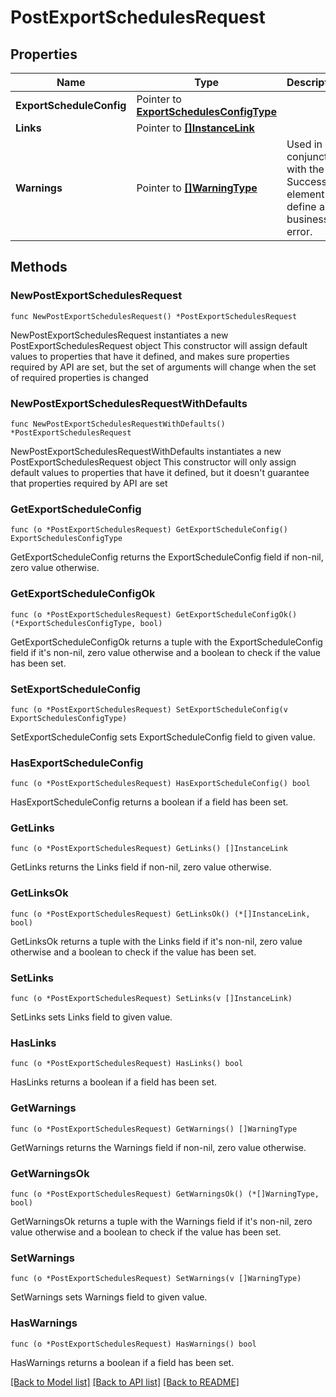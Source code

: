 # PostExportSchedulesRequest

## Properties

Name | Type | Description | Notes
------------ | ------------- | ------------- | -------------
**ExportScheduleConfig** | Pointer to [**ExportSchedulesConfigType**](ExportSchedulesConfigType.md) |  | [optional] 
**Links** | Pointer to [**[]InstanceLink**](InstanceLink.md) |  | [optional] 
**Warnings** | Pointer to [**[]WarningType**](WarningType.md) | Used in conjunction with the Success element to define a business error. | [optional] 

## Methods

### NewPostExportSchedulesRequest

`func NewPostExportSchedulesRequest() *PostExportSchedulesRequest`

NewPostExportSchedulesRequest instantiates a new PostExportSchedulesRequest object
This constructor will assign default values to properties that have it defined,
and makes sure properties required by API are set, but the set of arguments
will change when the set of required properties is changed

### NewPostExportSchedulesRequestWithDefaults

`func NewPostExportSchedulesRequestWithDefaults() *PostExportSchedulesRequest`

NewPostExportSchedulesRequestWithDefaults instantiates a new PostExportSchedulesRequest object
This constructor will only assign default values to properties that have it defined,
but it doesn't guarantee that properties required by API are set

### GetExportScheduleConfig

`func (o *PostExportSchedulesRequest) GetExportScheduleConfig() ExportSchedulesConfigType`

GetExportScheduleConfig returns the ExportScheduleConfig field if non-nil, zero value otherwise.

### GetExportScheduleConfigOk

`func (o *PostExportSchedulesRequest) GetExportScheduleConfigOk() (*ExportSchedulesConfigType, bool)`

GetExportScheduleConfigOk returns a tuple with the ExportScheduleConfig field if it's non-nil, zero value otherwise
and a boolean to check if the value has been set.

### SetExportScheduleConfig

`func (o *PostExportSchedulesRequest) SetExportScheduleConfig(v ExportSchedulesConfigType)`

SetExportScheduleConfig sets ExportScheduleConfig field to given value.

### HasExportScheduleConfig

`func (o *PostExportSchedulesRequest) HasExportScheduleConfig() bool`

HasExportScheduleConfig returns a boolean if a field has been set.

### GetLinks

`func (o *PostExportSchedulesRequest) GetLinks() []InstanceLink`

GetLinks returns the Links field if non-nil, zero value otherwise.

### GetLinksOk

`func (o *PostExportSchedulesRequest) GetLinksOk() (*[]InstanceLink, bool)`

GetLinksOk returns a tuple with the Links field if it's non-nil, zero value otherwise
and a boolean to check if the value has been set.

### SetLinks

`func (o *PostExportSchedulesRequest) SetLinks(v []InstanceLink)`

SetLinks sets Links field to given value.

### HasLinks

`func (o *PostExportSchedulesRequest) HasLinks() bool`

HasLinks returns a boolean if a field has been set.

### GetWarnings

`func (o *PostExportSchedulesRequest) GetWarnings() []WarningType`

GetWarnings returns the Warnings field if non-nil, zero value otherwise.

### GetWarningsOk

`func (o *PostExportSchedulesRequest) GetWarningsOk() (*[]WarningType, bool)`

GetWarningsOk returns a tuple with the Warnings field if it's non-nil, zero value otherwise
and a boolean to check if the value has been set.

### SetWarnings

`func (o *PostExportSchedulesRequest) SetWarnings(v []WarningType)`

SetWarnings sets Warnings field to given value.

### HasWarnings

`func (o *PostExportSchedulesRequest) HasWarnings() bool`

HasWarnings returns a boolean if a field has been set.


[[Back to Model list]](../README.md#documentation-for-models) [[Back to API list]](../README.md#documentation-for-api-endpoints) [[Back to README]](../README.md)


